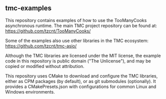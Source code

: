 ## tmc-examples
This repository contains examples of how to use the TooManyCooks asynchronous runtime. The main TMC project repository can be found at:
https://github.com/tzcnt/TooManyCooks/

Some of the examples also use other libraries in the TMC ecosystem:
https://github.com/tzcnt/tmc-asio/

Although the TMC libraries are licensed under the MIT license, the example code in this repository is public domain ("The Unlicense"), and may be copied or modified without attribution.

This repository uses CMake to download and configure the TMC libraries, either as CPM packages (by default), or as git submodules (optionally). It provides a CMakePresets.json with configurations for common Linux and Windows environments.
